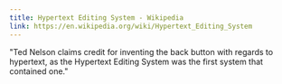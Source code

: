```yaml
---
title: Hypertext Editing System - Wikipedia
link: https://en.wikipedia.org/wiki/Hypertext_Editing_System
---
```

"Ted Nelson claims credit for inventing the back button with regards to hypertext, as the Hypertext Editing System was the first system that contained one."